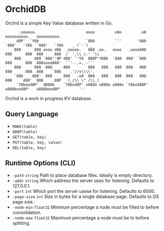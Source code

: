 # OrchidDB
Orchid is a simple Key Value database written in Go.

```
      .oooooo.                      oooo         o8o        .o8     oooooooooo.   oooooooooo.
     d8P'  `Y8b                     `888         `''       '888     `888'   `Y8b  `888'   `Y8b    _ (`-`) _
    888      888 oooo d8b  .ooooo.   888 .oo.   oooo   .oooo888      888      888  888     888  /` '.\\ /.' `\\
    888      888 `888''8P d88' `'Y8  888P'Y88b  `888  d88' `888      888      888  888oooo888'  ``'-.,=,.-'``
    888      888  888     888        888   888   888  888   888      888      888  888    `88b    .'//v\\\\'.
    `88b    d88'  888     888   .o8  888   888   888  888   888      888     d88'  888    .88P   (_/\\ \" /\\_)
     `Y8bood8P'  d888b    `Y8bod8P' o888o o888o o888o `Y8bod88P'    o888bood8P'   o888bood8P'        '-'
```

Orchid is a work in progress KV database.

## Query Language

* `MAKE(table)`
* `DROP(table)`
* `GET(table, key)`
* `PUT(table, key, value)`
* `DEL(table, key)`

## Runtime Options (CLI)
	
* `-path`      `string`   Path to place database files. Ideally is empty directory.
* `-addr`      `string`   Which address the server uses for listening. Defaults to 127.0.0.1.
* `-port`      `int`      Which port the server usese for listening. Defaults to 6000.
* `-page-size` `int`      Size in bytes for a single database page. Defaults to OS page size.
* `-node-min`  `float32`  Minimum percentage a node must be filled to before consolidation.
* `-node-max`  `float32`  Maximum percentage a node must be to before splitting.
